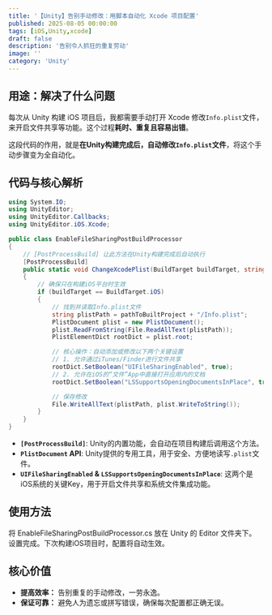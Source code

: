 ```yaml
---
title: '【Unity】告别手动修改：用脚本自动化 Xcode 项目配置'
published: 2025-08-05 00:00:00
tags: [iOS,Unity,xcode]
draft: false
description: '告别令人抓狂的重复劳动'
image: ''
category: 'Unity'
---
```

## 用途：解决了什么问题

每次从 Unity 构建 iOS 项目后，我都需要手动打开 Xcode 修改`Info.plist`文件，来开启文件共享等功能。这个过程**耗时、重复且容易出错**。

这段代码的作用，就是**在Unity构建完成后，自动修改`Info.plist`文件**，将这个手动步骤变为全自动化。

## 代码与核心解析

```cs
using System.IO;
using UnityEditor;
using UnityEditor.Callbacks;
using UnityEditor.iOS.Xcode;

public class EnableFileSharingPostBuildProcessor
{
    // [PostProcessBuild] 让此方法在Unity构建完成后自动执行
    [PostProcessBuild]
    public static void ChangeXcodePlist(BuildTarget buildTarget, string pathToBuiltProject)
    {
        // 确保只在构建iOS平台时生效
        if (buildTarget == BuildTarget.iOS)
        {
            // 找到并读取Info.plist文件
            string plistPath = pathToBuiltProject + "/Info.plist";
            PlistDocument plist = new PlistDocument();
            plist.ReadFromString(File.ReadAllText(plistPath));
            PlistElementDict rootDict = plist.root;

            // 核心操作：自动添加或修改以下两个关键设置
            // 1. 允许通过iTunes/Finder进行文件共享
            rootDict.SetBoolean("UIFileSharingEnabled", true);
            // 2. 允许在iOS的“文件”App中直接打开应用内的文档
            rootDict.SetBoolean("LSSupportsOpeningDocumentsInPlace", true);

            // 保存修改
            File.WriteAllText(plistPath, plist.WriteToString());
        }
    }
}
```

*   **`[PostProcessBuild]`**: Unity的内置功能，会自动在项目构建后调用这个方法。
*   **`PlistDocument` API**: Unity提供的专用工具，用于安全、方便地读写`.plist`文件。
*   **`UIFileSharingEnabled` & `LSSupportsOpeningDocumentsInPlace`**: 这两个是iOS系统的关键Key，用于开启文件共享和系统文件集成功能。

## **使用方法**

将 EnableFileSharingPostBuildProcessor.cs 放在 Unity 的 Editor 文件夹下。
设置完成。下次构建iOS项目时，配置将自动生效。

## **核心价值**

*   **提高效率：** 告别重复的手动修改，一劳永逸。
*   **保证可靠：** 避免人为遗忘或拼写错误，确保每次配置都正确无误。
